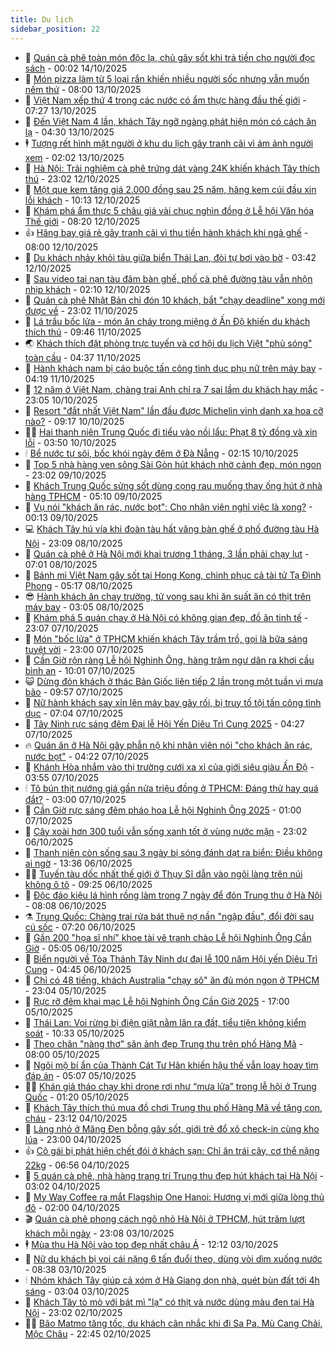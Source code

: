 ```yaml
---
title: Du lịch
sidebar_position: 22
---
```


<!-- dantri-du-lich:START -->
- 🥰 [Quán cà phê toàn món độc lạ, chủ gây sốt khi trả tiền cho người đọc sách](https://dantri.com.vn/du-lich/quan-ca-phe-toan-mon-doc-la-chu-gay-sot-khi-tra-tien-cho-nguoi-doc-sach-20251011233008688.htm) - 00:02 14/10/2025
- 🥰 [Món pizza làm từ 5 loại rắn khiến nhiều người sốc nhưng vẫn muốn nếm thử](https://dantri.com.vn/du-lich/mon-pizza-lam-tu-5-loai-ran-khien-nhieu-nguoi-soc-nhung-van-muon-nem-thu-20251012122050565.htm) - 08:00 13/10/2025
- 🐻 [Việt Nam xếp thứ 4 trong các nước có ẩm thực hàng đầu thế giới](https://dantri.com.vn/du-lich/viet-nam-xep-thu-4-trong-cac-nuoc-co-am-thuc-hang-dau-the-gioi-20251013111459780.htm) - 07:27 13/10/2025
- 🤩 [Đến Việt Nam 4 lần, khách Tây ngỡ ngàng phát hiện món có cách ăn lạ](https://dantri.com.vn/du-lich/den-viet-nam-4-lan-khach-tay-ngo-ngang-phat-hien-mon-co-cach-an-la-20251011154209352.htm) - 04:30 13/10/2025
- 🕴 [Tượng rết hình mặt người ở khu du lịch gây tranh cãi vì ám ảnh người xem](https://dantri.com.vn/du-lich/tuong-ret-hinh-mat-nguoi-o-khu-du-lich-gay-tranh-cai-vi-am-anh-nguoi-xem-20251012225931064.htm) - 02:02 13/10/2025
- 🤩 [Hà Nội: Trải nghiệm cà phê trứng dát vàng 24K khiến khách Tây thích thú](https://dantri.com.vn/du-lich/ha-noi-trai-nghiem-ca-phe-trung-dat-vang-24k-khien-khach-tay-thich-thu-20251006220948245.htm) - 23:02 12/10/2025
- 🤠 [Một que kem tăng giá 2.000 đồng sau 25 năm, hãng kem cúi đầu xin lỗi khách](https://dantri.com.vn/du-lich/mot-que-kem-tang-gia-2000-dong-sau-25-nam-hang-kem-cui-dau-xin-loi-khach-20251012112140734.htm) - 10:13 12/10/2025
- 💪 [Khám phá ẩm thực 5 châu giá vài chục nghìn đồng ở Lễ hội Văn hóa Thế giới](https://dantri.com.vn/du-lich/kham-pha-am-thuc-5-chau-gia-vai-chuc-nghin-dong-o-le-hoi-van-hoa-the-gioi-20251012145604081.htm) - 08:20 12/10/2025
- 👍 [Hãng bay giá rẻ gây tranh cãi vì thu tiền hành khách khi ngả ghế](https://dantri.com.vn/du-lich/hang-bay-gia-re-gay-tranh-cai-vi-thu-tien-hanh-khach-khi-nga-ghe-20251012113744568.htm) - 08:00 12/10/2025
- 🚦 [Du khách nhảy khỏi tàu giữa biển Thái Lan, đòi tự bơi vào bờ](https://dantri.com.vn/du-lich/du-khach-nhay-khoi-tau-giua-bien-thai-lan-doi-tu-boi-vao-bo-20251012103201390.htm) - 03:42 12/10/2025
- 💪 [Sau video tai nạn tàu đâm bàn ghế, phố cà phê đường tàu vẫn nhộn nhịp khách](https://dantri.com.vn/du-lich/sau-video-tai-nan-tau-dam-ban-ghe-pho-ca-phe-duong-tau-van-nhon-nhip-khach-20251012090914423.htm) - 02:10 12/10/2025
- 💃 [Quán cà phê Nhật Bản chỉ đón 10 khách, bắt &quot;chạy deadline&quot; xong mới được về](https://dantri.com.vn/du-lich/quan-ca-phe-nhat-ban-chi-don-10-khach-bat-chay-deadline-xong-moi-duoc-ve-20251011201133703.htm) - 23:02 11/10/2025
- 👺 [Lá trầu bốc lửa - món ăn cháy trong miệng ở Ấn Độ khiến du khách thích thú](https://dantri.com.vn/du-lich/la-trau-boc-lua-mon-an-chay-trong-mieng-o-an-do-khien-du-khach-thich-thu-20251011150059847.htm) - 09:46 11/10/2025
- 🌏 [Khách thích đặt phòng trực tuyến và cơ hội du lịch Việt &quot;phủ sóng&quot; toàn cầu](https://dantri.com.vn/du-lich/khach-thich-dat-phong-truc-tuyen-va-co-hoi-du-lich-viet-phu-song-toan-cau-20251010185113811.htm) - 04:37 11/10/2025
- 🎡 [Hành khách nam bị cáo buộc tấn công tình dục phụ nữ trên máy bay](https://dantri.com.vn/du-lich/hanh-khach-nam-bi-cao-buoc-tan-cong-tinh-duc-phu-nu-tren-may-bay-20251010231820694.htm) - 04:19 11/10/2025
- 🧰 [12 năm ở Việt Nam, chàng trai Anh chỉ ra 7 sai lầm du khách hay mắc](https://dantri.com.vn/du-lich/12-nam-o-viet-nam-chang-trai-anh-chi-ra-7-sai-lam-du-khach-hay-mac-20251006110406340.htm) - 23:05 10/10/2025
- 💂 [Resort &quot;đắt nhất Việt Nam&quot; lần đầu được Michelin vinh danh xa hoa cỡ nào?](https://dantri.com.vn/du-lich/resort-dat-nhat-viet-nam-lan-dau-duoc-michelin-vinh-danh-xa-hoa-co-nao-20251010123745768.htm) - 09:17 10/10/2025
- 🧑‍🏫 [Hai thanh niên Trung Quốc đi tiểu vào nồi lẩu: Phạt 8 tỷ đồng và xin lỗi](https://dantri.com.vn/du-lich/hai-thanh-nien-trung-quoc-di-tieu-vao-noi-lau-phat-8-ty-dong-va-xin-loi-20251010104044246.htm) - 03:50 10/10/2025
- 🕯 [Bể nước tự sôi, bốc khói ngày đêm ở Đà Nẵng](https://dantri.com.vn/du-lich/be-nuoc-tu-soi-boc-khoi-ngay-dem-o-da-nang-20251006162311446.htm) - 02:15 10/10/2025
- 👀 [Top 5 nhà hàng ven sông Sài Gòn hút khách nhờ cảnh đẹp, món ngon](https://dantri.com.vn/du-lich/top-5-nha-hang-ven-song-sai-gon-hut-khach-nho-canh-dep-mon-ngon-20251009200059254.htm) - 23:02 09/10/2025
- 🎉 [Khách Trung Quốc sửng sốt dùng cọng rau muống thay ống hút ở nhà hàng TPHCM](https://dantri.com.vn/du-lich/khach-trung-quoc-sung-sot-dung-cong-rau-muong-thay-ong-hut-o-nha-hang-tphcm-20251008230705850.htm) - 05:10 09/10/2025
- 🌊 [Vụ nói &quot;khách ăn rác, nước bọt&quot;: Cho nhân viên nghỉ việc là xong?](https://dantri.com.vn/du-lich/vu-noi-khach-an-rac-nuoc-bot-cho-nhan-vien-nghi-viec-la-xong-20251008165217652.htm) - 00:13 09/10/2025
- 💻 [Khách Tây hú vía khi đoàn tàu hất văng bàn ghế ở phố đường tàu Hà Nội](https://dantri.com.vn/du-lich/khach-tay-hu-via-khi-doan-tau-hat-vang-ban-ghe-o-pho-duong-tau-ha-noi-20251008204703716.htm) - 23:09 08/10/2025
- 💪 [Quán cà phê ở Hà Nội mới khai trương 1 tháng, 3 lần phải chạy lụt](https://dantri.com.vn/du-lich/quan-ca-phe-o-ha-noi-moi-khai-truong-1-thang-3-lan-phai-chay-lut-20251008133725976.htm) - 07:01 08/10/2025
- 👺 [Bánh mì Việt Nam gây sốt tại Hong Kong, chinh phục cả tài tử Tạ Đình Phong](https://dantri.com.vn/du-lich/banh-mi-viet-nam-gay-sot-tai-hong-kong-chinh-phuc-ca-tai-tu-ta-dinh-phong-20251008101042503.htm) - 05:17 08/10/2025
- 😎 [Hành khách ăn chay trường, tử vong sau khi ăn suất ăn có thịt trên máy bay](https://dantri.com.vn/du-lich/hanh-khach-an-chay-truong-tu-vong-sau-khi-an-suat-an-co-thit-tren-may-bay-20251008094039301.htm) - 03:05 08/10/2025
- 🌋 [Khám phá 5 quán chay ở Hà Nội có không gian đẹp, đồ ăn tinh tế](https://dantri.com.vn/du-lich/kham-pha-5-quan-chay-o-ha-noi-co-khong-gian-dep-do-an-tinh-te-20251007141635115.htm) - 23:07 07/10/2025
- 🌝 [Món &quot;bốc lửa&quot; ở TPHCM khiến khách Tây trầm trồ, gọi là bữa sáng tuyệt vời](https://dantri.com.vn/du-lich/mon-boc-lua-o-tphcm-khien-khach-tay-tram-tro-goi-la-bua-sang-tuyet-voi-20251007181441457.htm) - 23:00 07/10/2025
- 🧠 [Cần Giờ rộn ràng Lễ hội Nghinh Ông, hàng trăm ngư dân ra khơi cầu bình an](https://dantri.com.vn/du-lich/can-gio-ron-rang-le-hoi-nghinh-ong-hang-tram-ngu-dan-ra-khoi-cau-binh-an-20251007155618573.htm) - 10:01 07/10/2025
- 😺 [Dừng đón khách ở thác Bản Giốc liên tiếp 2 lần trong một tuần vì mưa bão](https://dantri.com.vn/du-lich/dung-don-khach-o-thac-ban-gioc-lien-tiep-2-lan-trong-mot-tuan-vi-mua-bao-20251007164635162.htm) - 09:57 07/10/2025
- 💂 [Nữ hành khách say xỉn lên máy bay gây rối, bị truy tố tội tấn công tình dục](https://dantri.com.vn/du-lich/nu-hanh-khach-say-xin-len-may-bay-gay-roi-bi-truy-to-toi-tan-cong-tinh-duc-20251006223430474.htm) - 07:04 07/10/2025
- 🌮 [Tây Ninh rực sáng đêm Đại lễ Hội Yến Diêu Trì Cung 2025](https://dantri.com.vn/du-lich/tay-ninh-ruc-sang-dem-dai-le-hoi-yen-dieu-tri-cung-2025-20251007090042043.htm) - 04:27 07/10/2025
- 🔥 [Quán ăn ở Hà Nội gây phẫn nộ khi nhân viên nói &quot;cho khách ăn rác, nước bọt&quot;](https://dantri.com.vn/du-lich/quan-an-o-ha-noi-gay-phan-no-khi-nhan-vien-noi-cho-khach-an-rac-nuoc-bot-20251007105552802.htm) - 04:22 07/10/2025
- 🦏 [Khánh Hòa nhắm vào thị trường cưới xa xỉ của giới siêu giàu Ấn Độ](https://dantri.com.vn/du-lich/khanh-hoa-nham-vao-thi-truong-cuoi-xa-xi-cua-gioi-sieu-giau-an-do-20251006185322518.htm) - 03:55 07/10/2025
- 🕯 [Tô bún thịt nướng giá gần nửa triệu đồng ở TPHCM: Đáng thử hay quá đắt?](https://dantri.com.vn/du-lich/to-bun-thit-nuong-gia-gan-nua-trieu-dong-o-tphcm-dang-thu-hay-qua-dat-20251001181306539.htm) - 03:00 07/10/2025
- 🐻 [Cần Giờ rực sáng đêm pháo hoa Lễ hội Nghinh Ông 2025](https://dantri.com.vn/du-lich/can-gio-ruc-sang-dem-phao-hoa-le-hoi-nghinh-ong-2025-20251006233123994.htm) - 01:00 07/10/2025
- 🥸 [Cây xoài hơn 300 tuổi vẫn sống xanh tốt ở vùng nước mặn](https://dantri.com.vn/du-lich/cay-xoai-hon-300-tuoi-van-song-xanh-tot-o-vung-nuoc-man-20251005113856189.htm) - 23:02 06/10/2025
- 💂 [Thanh niên còn sống sau 3 ngày bị sóng đánh dạt ra biển: Điều không ai ngờ](https://dantri.com.vn/du-lich/thanh-nien-con-song-sau-3-ngay-bi-song-danh-dat-ra-bien-dieu-khong-ai-ngo-20251006171517834.htm) - 13:36 06/10/2025
- 🧑‍💻 [Tuyến tàu dốc nhất thế giới ở Thụy Sĩ dẫn vào ngôi làng trên núi không ô tô](https://dantri.com.vn/du-lich/tuyen-tau-doc-nhat-the-gioi-o-thuy-si-dan-vao-ngoi-lang-tren-nui-khong-o-to-20251003192731130.htm) - 09:25 06/10/2025
- 💪 [Độc đáo kiệu lá hình rồng làm trong 7 ngày để đón Trung thu ở Hà Nội](https://dantri.com.vn/du-lich/doc-dao-kieu-la-hinh-rong-lam-trong-7-ngay-de-don-trung-thu-o-ha-noi-20251006112246958.htm) - 08:08 06/10/2025
- ⚗️ [Trung Quốc: Chàng trai rửa bát thuê nợ nần &quot;ngập đầu&quot;, đổi đời sau cú sốc](https://dantri.com.vn/du-lich/trung-quoc-chang-trai-rua-bat-thue-no-nan-ngap-dau-doi-doi-sau-cu-soc-20251006115528477.htm) - 07:20 06/10/2025
- 🌁 [Gần 200 &quot;họa sĩ nhí&quot; khoe tài vẽ tranh chào Lễ hội Nghinh Ông Cần Giờ](https://dantri.com.vn/du-lich/gan-200-hoa-si-nhi-khoe-tai-ve-tranh-chao-le-hoi-nghinh-ong-can-gio-20251006110304827.htm) - 05:05 06/10/2025
- 🧰 [Biển người về Tòa Thánh Tây Ninh dự đại lễ 100 năm Hội yến Diêu Trì Cung](https://dantri.com.vn/du-lich/bien-nguoi-ve-toa-thanh-tay-ninh-du-dai-le-100-nam-hoi-yen-dieu-tri-cung-20251006073526005.htm) - 04:45 06/10/2025
- 🧰 [Chỉ có 48 tiếng, khách Australia &quot;chạy sô&quot; ăn đủ món ngon ở TPHCM](https://dantri.com.vn/du-lich/chi-co-48-tieng-khach-australia-chay-so-an-du-mon-ngon-o-tphcm-20251005002852534.htm) - 23:04 05/10/2025
- 🎉 [Rực rỡ đêm khai mạc Lễ hội Nghinh Ông Cần Giờ 2025](https://dantri.com.vn/du-lich/ruc-ro-dem-khai-mac-le-hoi-nghinh-ong-can-gio-2025-20251005210401460.htm) - 17:00 05/10/2025
- 🤩 [Thái Lan: Voi rừng bị điện giật nằm lăn ra đất, tiểu tiện không kiểm soát](https://dantri.com.vn/du-lich/thai-lan-voi-rung-bi-dien-giat-nam-lan-ra-dat-tieu-tien-khong-kiem-soat-20251005164850406.htm) - 10:33 05/10/2025
- 👺 [Theo chân &quot;nàng thơ&quot; săn ảnh đẹp Trung thu trên phố Hàng Mã](https://dantri.com.vn/du-lich/theo-chan-nang-tho-san-anh-dep-trung-thu-tren-pho-hang-ma-20251005145641363.htm) - 08:00 05/10/2025
- 🧠 [Ngôi mộ bí ẩn của Thành Cát Tư Hãn khiến hậu thế vẫn loay hoay tìm đáp án](https://dantri.com.vn/du-lich/ngoi-mo-bi-an-cua-thanh-cat-tu-han-khien-hau-the-van-loay-hoay-tim-dap-an-20251005110108205.htm) - 05:07 05/10/2025
- 👨‍🏫 [Khán giả tháo chạy khi drone rơi như “mưa lửa” trong lễ hội ở Trung Quốc](https://dantri.com.vn/du-lich/khan-gia-thao-chay-khi-drone-roi-nhu-mua-lua-trong-le-hoi-o-trung-quoc-20251005004930200.htm) - 01:20 05/10/2025
- 🦅 [Khách Tây thích thú mua đồ chơi Trung thu phố Hàng Mã về tặng con, cháu](https://dantri.com.vn/du-lich/khach-tay-thich-thu-mua-do-choi-trung-thu-pho-hang-ma-ve-tang-con-chau-20251005061011750.htm) - 23:12 04/10/2025
- 🌊 [Làng nhỏ ở Măng Đen bỗng gây sốt, giới trẻ đổ xô check-in cùng kho lúa](https://dantri.com.vn/du-lich/lang-nho-o-mang-den-bong-gay-sot-gioi-tre-do-xo-check-in-cung-kho-lua-20251004155602328.htm) - 23:00 04/10/2025
- 👍 [Cô gái bị phát hiện chết đói ở khách sạn: Chỉ ăn trái cây, cơ thể nặng 22kg](https://dantri.com.vn/du-lich/co-gai-bi-phat-hien-chet-doi-o-khach-san-chi-an-trai-cay-co-the-nang-22kg-20251004115523344.htm) - 06:56 04/10/2025
- 🫶 [5 quán cà phê, nhà hàng trang trí Trung thu đẹp hút khách tại Hà Nội](https://dantri.com.vn/du-lich/5-quan-ca-phe-nha-hang-trang-tri-trung-thu-dep-hut-khach-tai-ha-noi-20251003152258739.htm) - 03:02 04/10/2025
- 💯 [My Way Coffee ra mắt Flagship One Hanoi: Hương vị mới giữa lòng thủ đô](https://dantri.com.vn/du-lich/my-way-coffee-ra-mat-flagship-one-hanoi-huong-vi-moi-giua-long-thu-do-20251004075722357.htm) - 02:00 04/10/2025
- 🎬 [Quán cà phê phong cách ngõ nhỏ Hà Nội ở TPHCM, hút trăm lượt khách mỗi ngày](https://dantri.com.vn/du-lich/quan-ca-phe-phong-cach-ngo-nho-ha-noi-o-tphcm-hut-tram-luot-khach-moi-ngay-20251002235237077.htm) - 23:08 03/10/2025
- 🕴 [Mùa thu Hà Nội vào top đẹp nhất châu Á](https://dantri.com.vn/du-lich/mua-thu-ha-noi-vao-top-dep-nhat-chau-a-20251002181751159.htm) - 12:12 03/10/2025
- 🦅 [Nữ du khách bị voi cái nặng 6 tấn đuổi theo, dùng vòi dìm xuống nước](https://dantri.com.vn/du-lich/nu-du-khach-bi-voi-cai-nang-6-tan-duoi-theo-dung-voi-dim-xuong-nuoc-20251003152721900.htm) - 08:38 03/10/2025
- 🕯 [Nhóm khách Tây giúp cả xóm ở Hà Giang dọn nhà, quét bùn đất tới 4h sáng](https://dantri.com.vn/du-lich/nhom-khach-tay-giup-ca-xom-o-ha-giang-don-nha-quet-bun-dat-toi-4h-sang-20251003094243819.htm) - 03:04 03/10/2025
- 🥸 [Khách Tây tò mò với bát mì &quot;lạ&quot; có thịt và nước dùng màu đen tại Hà Nội](https://dantri.com.vn/du-lich/khach-tay-to-mo-voi-bat-mi-la-co-thit-va-nuoc-dung-mau-den-tai-ha-noi-20251002114729044.htm) - 23:02 02/10/2025
- 👨‍🏫 [Bão Matmo tăng tốc, du khách cân nhắc khi đi Sa Pa, Mù Cang Chải, Mộc Châu](https://dantri.com.vn/du-lich/bao-matmo-tang-toc-du-khach-can-nhac-khi-di-sa-pa-mu-cang-chai-moc-chau-20251002190312445.htm) - 22:45 02/10/2025<!-- dantri-du-lich:END -->
